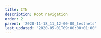 ```yaml
---
title: ITN
description: Root navigation
order: 2
parent: '2020-11-18_11_12-00-00_testnets'
last_updated: "2020-05-01T09:00:00+01:00"
---
```

